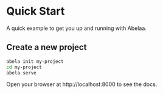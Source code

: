 # Quick Start

A quick example to get you up and running with Abelaa.

## Create a new project

```bash
abela init my-project
cd my-project
abela serve
```

Open your browser at http://localhost:8000 to see the docs.
